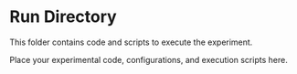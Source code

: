 # Run Directory

This folder contains code and scripts to execute the experiment.

Place your experimental code, configurations, and execution scripts here.
